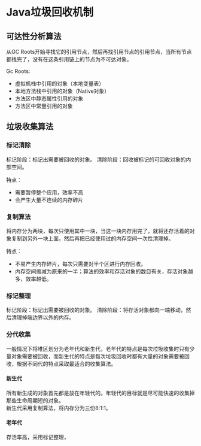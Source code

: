 # Java垃圾回收机制

## 可达性分析算法

从GC Roots开始寻找它的引用节点，然后再找引用节点的引用节点，当所有节点都找完了，没有在这条引用链上的节点为不可达对象。

Gc Roots:

- 虚拟机栈中引用的对象（本地变量表）
- 本地方法栈中引用的对象（Native对象）
- 方法区中静态属性引用的对象
- 方法区中常量引用的对象

## 垃圾收集算法

### 标记清除

标记阶段：标记出需要被回收的对象。
清除阶段：回收被标记的可回收对象的内部空间。

特点：
- 需要暂停整个应用，效率不高
- 会产生大量不连续的内存碎片

### 复制算法

将内存分为两块，每次只使用其中一块，当这一块内存用完了，就将还存活着的对象复制到另外一块上面，然后再把已经使用过的内存空间一次性清理掉。

特点：
- 不易产生内存碎片，每次只需要对半个区进行内存回收。
- 内存空间缩减为原来的一半；算法的效率和存活对象的数目有关，存活对象越多，效率越低。

### 标记整理

标记阶段：标记出需要被回收的对象。
清除阶段：将存活对象都向一端移动，然后清理掉端边界以外的内存。

### 分代收集

一般情况下将堆区划分为老年代和新生代，老年代的特点是每次垃圾收集时只有少量对象需要被回收，而新生代的特点是每次垃圾回收时都有大量的对象需要被回收，根据不同代的特点采取最适合的收集算法。

#### 新生代

所有新生成的对象首先都是放在年轻代的。年轻代的目标就是尽可能快速的收集掉那些生命周期短的对象。  
新生代采用复制算法，将内存分为三份8:1:1。

#### 老年代

存活率高，采用标记整理，
